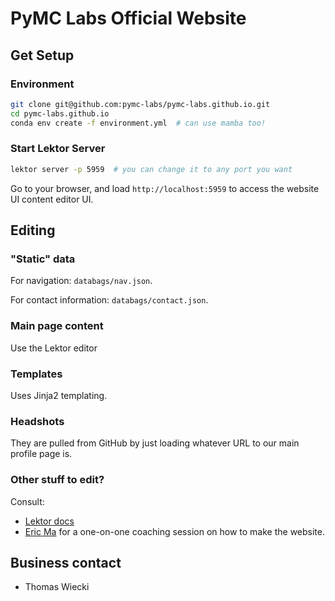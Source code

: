 # PyMC Labs Official Website

## Get Setup

### Environment

```bash
git clone git@github.com:pymc-labs/pymc-labs.github.io.git
cd pymc-labs.github.io
conda env create -f environment.yml  # can use mamba too!
```

### Start Lektor Server

```bash
lektor server -p 5959  # you can change it to any port you want
```

Go to your browser, and load `http://localhost:5959`
to access the website UI content editor UI.

## Editing

### "Static" data

For navigation: `databags/nav.json`.

For contact information: `databags/contact.json`.

### Main page content

Use the Lektor editor

### Templates

Uses Jinja2 templating.

### Headshots

They are pulled from GitHub by just loading
whatever URL to our main profile page is.

### Other stuff to edit?

Consult:

- [Lektor docs][lektor]
- [Eric Ma][ericmjl] for a one-on-one coaching session on how to make the website.

[lektor]: https://getlektor.com
[ericmjl]: http://shortwhale.com/ericmjl

## Business contact

- Thomas Wiecki
